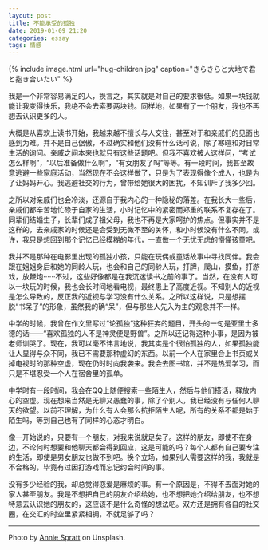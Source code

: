 ```yaml
---
layout: post
title: 不能承受的孤独
date: 2019-01-09 21:20
categories: essay
tags: 情感
---
```


{% include image.html url="hug-children.jpg" caption="きらきらと大地で君と抱き合いたい" %}

我是一个非常容易满足的人，换言之，其实就是对自己的要求很低。如果一块钱就能让我变得快乐，我绝不会去索要两块钱。同样地，如果有了一个朋友，我也不再想去认识更多的人。

大概是从喜欢上读书开始，我越来越不擅长与人交往，甚至对于和亲戚们的见面也感到为难。并不是自己倨傲，不过确实和他们没有什么话可说，除了寒暄和对日常生活的询问。亲戚之间本来也就只有这些话题吧。但我不喜欢被人这样问，“考试怎么样啊”，“以后准备做什么啊”，“有女朋友了吗”等等。有一段时间，我甚至故意逃避一些家庭活动，当然现在不会这样做了，只是为了表现得像个成人，也是为了让妈妈开心。我逃避社交的行为，曾带给她很大的困扰，不知训斥了我多少回。

之所以对亲戚们也会冷淡，还源自于我内心的一种隐秘的落差。在我长大一些后，亲戚们都辛苦地忙碌于自家的生活，小时记忆中的紧密而郑重的联系不复存在了。同辈们结婚生子，长辈们成了祖父母，我也不再是大家呵护的焦点。但事实并不是这样的，去亲戚家的时候还是会受到无微不至的关怀，和小时候没有什么不同。或许，我只是想回到那个记忆已经模糊的年代，一直做一个无忧无虑的懵懂孩童吧。

我并不是那种在电影里出现的孤独小孩，只能在玩偶或童话故事中寻找同伴。我会跟在姐姐身后和她的同龄人玩，也会和自己的同龄人玩，打牌，爬山，摸鱼，打游戏，放鞭炮······不过，这些好像都是在我沉迷读书之前的事了。当然，在没有人可以一块玩的时候，我也会长时间地看电视，最终患上了高度近视。不知别人的近视是怎么导致的，反正我的近视与学习没有什么关系。之所以这样说，只是想摆脱“书呆子”的形象，虽然我的确“呆”，但与那些人先入为主的观念并不一样。

中学的时候，我曾在作文里写过“论孤独”这种狂妄的题目，开头的一句是亚里士多德的话——“喜欢孤独的人不是神灵便是野兽”。之所以还记得这种小事，是因为被老师训哭了。现在，我可以毫不讳言地说，我其实是个很怕孤独的人，如果孤独能让人显得与众不同，我已不需要那种虚幻的东西。以前一个人在家里合上书页或关掉电视时的那种空虚，现在仍时时向我袭来。我会去图书馆，并不是热爱学习，而只是不堪忍受一个人在宿舍里的孤单。

中学时有一段时间，我会在QQ上随便搜索一些陌生人，然后与他们搭话，释放内心的空虚。现在想来当然是无聊又愚蠢的事，除了个别人，我已经没有与任何人聊天的欲望。以前不理解，为什么有人会那么抗拒陌生人呢，所有的关系不都是始于陌生吗，等到自己也有了同样的心态才明白。

像一开始说的，只要有一个朋友，对我来说就足矣了。这样的朋友，即使不在身边，不论何时想要和他聊天都会得到回应，这是可能的吗？每个人都有自己要专注的生活，即使是男女朋友也做不到吧。换个立场，如果别人需要这样的我，我就是不合格的，毕竟有过因打游戏而忘记约会时间的事。

没有多少经验的我，却总觉得恋爱是麻烦的事。有一个原因是，不得不去面对她的家人甚至朋友。我是不想把自己的朋友介绍给她，也不想把她介绍给朋友，也不想特意去认识她的朋友的，这应该不是什么奇怪的想法吧。双方还是拥有各自的社交圈，在交汇的时空里紧紧相拥，不就足够了吗？

-----
Photo by [Annie Spratt](https://unsplash.com/@anniespratt) on Unsplash.